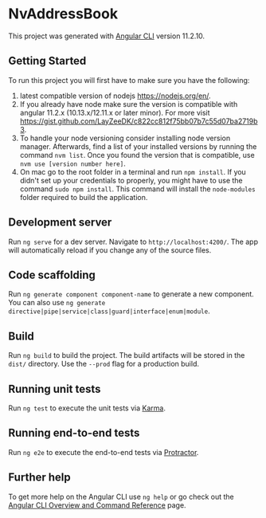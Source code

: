 # NvAddressBook

This project was generated with [Angular CLI](https://github.com/angular/angular-cli) version 11.2.10.

## Getting Started

To run this project you will first have to make sure you have the following:
1. latest compatible version of nodejs <a>https://nodejs.org/en/</a>.
2. If you already have node make sure the version is compatible with angular 11.2.x (10.13.x/12.11.x or later minor). For more visit <a>https://gist.github.com/LayZeeDK/c822cc812f75bb07b7c55d07ba2719b3</a>.
3. To handle your node versioning consider installing node version manager. Afterwards, find a list of your installed versions by running the command `nvm list`. Once you found the version that is compatible, use `nvm use [version number here]`.
4. On mac go to the root folder in a terminal and run `npm install`. If you didn't set up your credentials to properly, you might have to use the command `sudo npm install`. This command will install the `node-modules` folder required to build the application.

## Development server

Run `ng serve` for a dev server. Navigate to `http://localhost:4200/`. The app will automatically reload if you change any of the source files.

## Code scaffolding

Run `ng generate component component-name` to generate a new component. You can also use `ng generate directive|pipe|service|class|guard|interface|enum|module`.

## Build

Run `ng build` to build the project. The build artifacts will be stored in the `dist/` directory. Use the `--prod` flag for a production build.

## Running unit tests

Run `ng test` to execute the unit tests via [Karma](https://karma-runner.github.io).

## Running end-to-end tests

Run `ng e2e` to execute the end-to-end tests via [Protractor](http://www.protractortest.org/).

## Further help

To get more help on the Angular CLI use `ng help` or go check out the [Angular CLI Overview and Command Reference](https://angular.io/cli) page.
